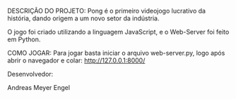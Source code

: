 DESCRIÇÃO DO PROJETO:
Pong é o primeiro videojogo lucrativo da história, dando origem a um novo setor da indústria.

O jogo foi criado utilizando a linguagem JavaScript, e o Web-Server foi feito em Python.


COMO JOGAR:
Para jogar basta iniciar o arquivo web-server.py, logo após abrir o navegador e colar: http://127.0.0.1:8000/

Desenvolvedor:

Andreas Meyer Engel

